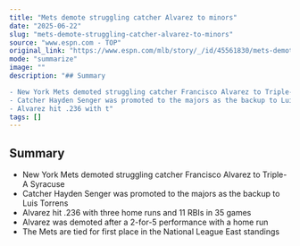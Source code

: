 ```yaml
---
title: "Mets demote struggling catcher Alvarez to minors"
date: "2025-06-22"
slug: "mets-demote-struggling-catcher-alvarez-to-minors"
source: "www.espn.com - TOP"
original_link: "https://www.espn.com/mlb/story/_/id/45561830/mets-demote-struggling-catcher-francisco-alvarez-minors"
mode: "summarize"
image: ""
description: "## Summary

- New York Mets demoted struggling catcher Francisco Alvarez to Triple-A Syracuse
- Catcher Hayden Senger was promoted to the majors as the backup to Luis Torrens
- Alvarez hit .236 with t"
tags: []
---
```


## Summary

- New York Mets demoted struggling catcher Francisco Alvarez to Triple-A Syracuse
- Catcher Hayden Senger was promoted to the majors as the backup to Luis Torrens
- Alvarez hit .236 with three home runs and 11 RBIs in 35 games
- Alvarez was demoted after a 2-for-5 performance with a home run
- The Mets are tied for first place in the National League East standings